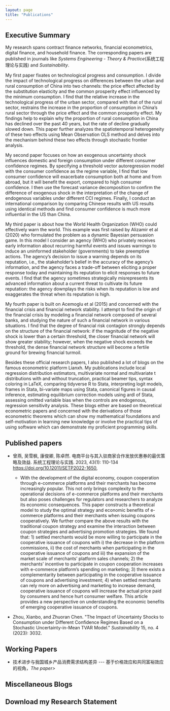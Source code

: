 ```yaml
---
layout: page
title: "Publications"
---
```


## Executive Summary 
My research spans contract finance networks, financial econometrics, digital finance, and household finance. The corresponding papers are published in journals like *Systems Engineering - Theory & Practice*(系统工程理论与实践) and *Sustainability*.



 My first paper fixates on technological progress and consumption. I divide the impact of technological progress on differences between the urban and rural consumption of China into two channels: the price effect affected by the substitution elasticity and the common prosperity effect influenced by the minimum consumption. I find that the relative increase in the technological progress of the urban sector, compared with that of the rural sector, restrains the increase in the proportion of consumption in China’s rural sector through the price effect and the common prosperity effect. My findings help to explain why the proportion of rural consumption in China has declined over the past 40 years, but the rate of decline gradually slowed down. This paper further analyzes the spatiotemporal heterogeneity of these two effects using Mean Observation OLS method and delves into the mechanism behind these two effects through stochastic frontier analysis.

My second paper focuses on how an exogenous uncertainty shock influences domestic and foreign consumption under different consumer confidence regimes. By specifying a threshold vector autoregression model with the consumer confidence as the regime variable, I find that low consumer confidence will exacerbate consumption both at home and from abroad, but it will benefit the export, compared to high consumer confidence. I then use the forecast variance decomposition to confirm the difference of exogenous shock in the interpretation of the change of endogenous variables under different CCI regimes. Finally, I conduct an international comparison by comparing Chinese results with US results using identical methods and find consumer confidence is much more influential in the US than China.

My third paper is about how the World Health Organization (WHO) could effectively warn the world. This example was first raised by Alizamir et al (2020) who formulated the problem as a dynamic Bayesian persuasion game. In this model I consider an agency (WHO) who privately receives early information about recurring harmful events and issues warnings to induce an uninformed stakeholder (governments) to take preemptive actions. The agency’s decision to issue a warning depends on its reputation, i.e., the stakeholder’s belief in the accuracy of the agency’s information, and the agency faces a trade-off between eliciting a proper response today and maintaining its reputation to elicit responses to future events. I find that the agency sometimes strategically misrepresents its advanced information about a current threat to cultivate its future reputation: the agency downplays the risks when its reputation is low and exaggerates the threat when its reputation is high.

My fourth paper is built on Acemoglu et al (2015) and concerned with the financial crisis and financial network stability. I attempt to find the origin of the financial crisis by modeling a financial network composed of several banks, and studying the nature of such a financial network in various situations. I find that the degree of financial risk contagion strongly depends on the structure of the financial network: if the magnitude of the negative shock is lower than a certain threshold, the closer financial network will show greater stability; however, when the negative shock exceeds the threshold, the dense financial network structure will become a fertile ground for brewing financial turmoil.

Besides these official research papers, I also published a lot of blogs on the famous econometric platform Lianxh. My publications include local regression distribution estimators, multivariate normal and multivariate t distributions with and without truncation, practical beamer tips, syntax coloring in LaTeX, comparing tidyverse R to Stata, interpreting logit models, frames in Stata, bi-variate maps using Stata, canonical figures in causal inference, estimating equilibrium correction models using ardl of Stata, assessing omitted variable bias when the controls are endogenous, regression sensitivity analysis. These blogs either are based on theoretical econometric papers and concerned with the derivations of those econometric theorems which can show my mathematical foundations and self-motivation in learning new knowledge or involve the practical tips of using software which can demonstrate my proficient programming skills.

## Published papers
- 曾燕, 吴雪枫, 康俊卿, 陈卓然. 电商平台与其入驻商家合作发放优惠券的最优策略及效益. 系统工程理论与实践. 2023, 43(1): 110-134 https://doi.org/10.12011/SETP2022-1650, 
  - With the development of the digital economy, coupon cooperation through e-commerce
platforms and their merchants has become increasingly popular. This not only brings complexity
to the operational decisions of e-commerce platforms and their merchants but also poses challenges
for regulators and researchers to analyze its economic consequences. This paper constructs
a theoretical model to study the optimal strategy and economic benefits of e-commerce platforms and their merchants when issuing coupons cooperatively. We further compare the above results
with the traditional coupon strategy and examine the interaction between coupon strategies and
advertising promotion strategies. We found that: 1) settled merchants would be more willing to
participate in the cooperative issuance of coupons with i) the decrease in the platform commissions,
ii) the cost of merchants when participating in the cooperative issuance of coupons and
iii) the expansion of the market scale of merchants’ platform sales channels; 2) the merchants’
incentive to participate in coupon cooperation increases with e-commerce platform’s spending on
marketing; 3) there exists a complementarity between participating in the cooperative issuance
of coupons and advertising investment; 4) when settled merchants can rely more on advertising
and marketing to increase demand, cooperative issuance of coupons will increase the actual price
paid by consumers and hence hurt consumer welfare. This article provides a new perspective on
understanding the economic benefits of emerging cooperative issuance of coupons.

- Zhou, Xianbo, and Zhuoran Chen. "The Impact of Uncertainty Shocks to Consumption under Different Confidence Regimes Based on a Stochastic Uncertainty-in-Mean TVAR Model." *Sustainability* 15, no. 4 (2023): 3032.

## Working Papers
- 技术进步与我国城乡产品消费需求结构差异 --- 基于价格效应和共同富裕效应的视角，*The paper>*


## Miscellaneous Blogs


## Download my Research Statement

